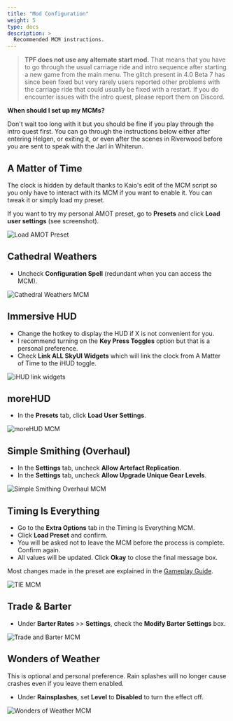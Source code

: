 ```yaml
---
title: "Mod Configuration"
weight: 5
type: docs
description: >
  Recommended MCM instructions.
---
```


> **TPF does not use any alternate start mod.** That means that you have to go through the usual carriage ride and intro sequence after starting a new game from the main menu. The glitch present in 4.0 Beta 7 has since been fixed but very rarely users reported other problems with the carriage ride that could usually be fixed with a restart. If you do encounter issues with the intro quest, please report them on Discord.

**When should I set up my MCMs?**

Don't wait too long with it but you should be fine if you play through the intro quest first. You can go through the instructions below either after entering Helgen, or exiting it, or even after the scenes in Riverwood before you are sent to speak with the Jarl in Whiterun.

## A Matter of Time

The clock is hidden by default thanks to Kaio's edit of the MCM script so you only have to interact with its MCM if you want to enable it. You can tweak it or simply load my preset.

If you want to try my personal AMOT preset, go to **Presets** and click **Load user settings** (see screenshot).

![Load AMOT Preset](/Pictures/tpf/mod-configuration/load-amot-preset.jpg)

## Cathedral Weathers

- Uncheck **Configuration Spell** (redundant when you can access the MCM).

![Cathedral Weathers MCM](/Pictures/tpf/mod-configuration/cw-mcm.jpg)

## Immersive HUD

- Change the hotkey to display the HUD if X is not convenient for you.
- I recommend turning on the **Key Press Toggles** option but that is a personal preference.
- Check **Link ALL SkyUI Widgets** which will link the clock from A Matter of Time to the iHUD toggle.

![iHUD link widgets](/Pictures/tpf/mod-configuration/ihud-link-widgets.jpg)

## moreHUD

- In the **Presets** tab, click **Load User Settings**.

![moreHUD MCM](/Pictures/tpf/mod-configuration/morehud-mcm.jpg)

## Simple Smithing (Overhaul)

- In the **Settings** tab, uncheck **Allow Artefact Replication**.
- In the **Settings** tab, uncheck **Allow Upgrade Unique Gear Levels**.

![Simple Smithing Overhaul MCM](/Pictures/tpf/mod-configuration/sso-mcm.jpg)

## Timing Is Everything

- Go to the **Extra Options** tab in the Timing Is Everything MCM.
- Click **Load Preset** and confirm.
- You will be asked not to leave the MCM before the process is complete. Confirm again.
- All values will be updated. Click **Okay** to close the final message box.

Most changes made in the preset are explained in the [Gameplay Guide](/tpf/gameplay-guide).

![TIE MCM](/Pictures/tpf/mod-configuration/tie-mcm.jpg)

## Trade & Barter

- Under **Barter Rates** >> **Settings**, check the **Modify Barter Settings** box.

![Trade and Barter MCM](/Pictures/tpf/mod-configuration/trade-barter-mcm.jpg)

## Wonders of Weather

This is optional and personal preference. Rain splashes will no longer cause crashes even if you leave them enabled.

* Under **Rainsplashes**, set **Level** to **Disabled** to turn the effect off.

![Wonders of Weather MCM](/Pictures/tpf/mod-configuration/wow-mcm.jpg)